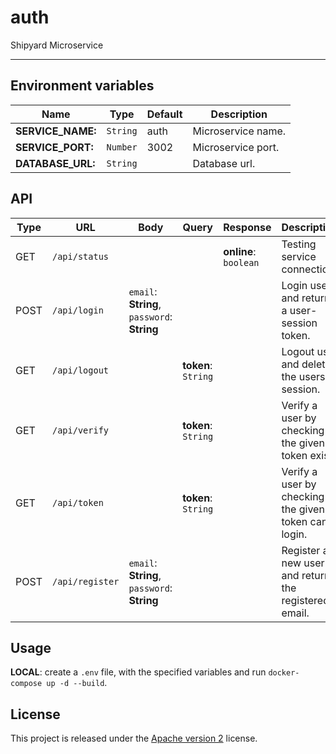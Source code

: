 # auth

Shipyard Microservice

---

## Environment variables

| Name                  | Type     | Default | Description                       |
| --------------------- | -------- | ------- | --------------------------------- |
| **SERVICE_NAME:**     | `String` | auth    | Microservice name.                |
| **SERVICE_PORT:**     | `Number` | 3002    | Microservice port.                |
| **DATABASE_URL:**     | `String` |         | Database url.                     |

## API

| Type | URL             | Body                                        | Query               | Response              | Description                                             |
| ---- | ----------------| ------------------------------------------- | ------------------- | --------------------- | ------------------------------------------------------- |
| GET  | `/api/status`   |                                             |                     | **online**: `boolean` | Testing service connection.                             |
| POST | `/api/login`    | `email`: **String**, `password`: **String** |                     |                       | Login user and return a user-session token.             |
| GET  | `/api/logout`   |                                             | **token**: `String` |                       | Logout user and delete the users session.               |
| GET  | `/api/verify`   |                                             | **token**: `String` |                       | Verify a user by checking if the given token exist.     |
| GET  | `/api/token`    |                                             | **token**: `String` |                       | Verify a user by checking if the given token can login. |
| POST | `/api/register` | `email`: **String**, `password`: **String** |                     |                       | Register a new user and return the registered email.    |

## Usage

**LOCAL**: create a `.env` file, with the specified variables and run `docker-compose up -d --build`.

## License

This project is released under the [Apache version 2](LICENSE) license.

